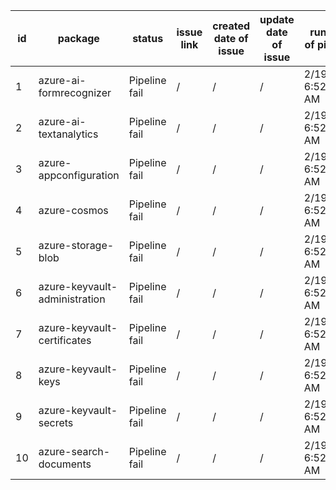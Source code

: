 
| id | package | status | issue link | created date of issue | update date of issue | run date of pipeline |
|----|---------|--------|------------|-----------------------|----------------------| ---------------------|
| 1 | azure-ai-formrecognizer | Pipeline fail | / | / | / | 2/19/2025 6:52:33 AM |
| 2 | azure-ai-textanalytics | Pipeline fail | / | / | / | 2/19/2025 6:52:33 AM |
| 3 | azure-appconfiguration | Pipeline fail | / | / | / | 2/19/2025 6:52:33 AM |
| 4 | azure-cosmos | Pipeline fail | / | / | / | 2/19/2025 6:52:33 AM |
| 5 | azure-storage-blob | Pipeline fail | / | / | / | 2/19/2025 6:52:33 AM |
| 6 | azure-keyvault-administration | Pipeline fail | / | / | / | 2/19/2025 6:52:33 AM |
| 7 | azure-keyvault-certificates | Pipeline fail | / | / | / | 2/19/2025 6:52:33 AM |
| 8 | azure-keyvault-keys | Pipeline fail | / | / | / | 2/19/2025 6:52:33 AM |
| 9 | azure-keyvault-secrets | Pipeline fail | / | / | / | 2/19/2025 6:52:33 AM |
| 10 | azure-search-documents | Pipeline fail | / | / | / | 2/19/2025 6:52:33 AM |